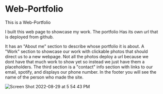 # Web-Portfolio
This is a Web-Portfolio 

I built this web page to showcase my work.
The portfolio Has its own url that is deployed from github. 

It has an "About me" section to describe whose portfolio it is about.
A "Work" section to showcase our work with clickable photos that should direct us to a new webpage.
Not all the photos deploy a url because we dont have that much work to show yet so instead we just have them a placeholders.
The third section is a "contact" info section with links to our email, spotify, and displays our phone number.
In the footer you will see the name of the person who made the site. 







![Screen Shot 2022-08-29 at 5 54 43 PM](https://user-images.githubusercontent.com/110855674/187324405-867bc80c-a22d-4568-ab6c-352cad385672.png)
